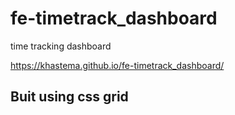 # fe-timetrack_dashboard
time tracking dashboard

https://khastema.github.io/fe-timetrack_dashboard/

## Buit using css grid
